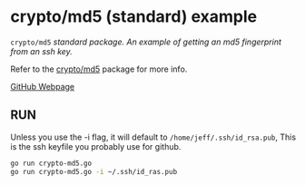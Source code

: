 # crypto/md5 (standard) example

`crypto/md5` _standard package. An example of
getting an md5 fingerprint from an ssh key._

Refer to the
[crypto/md5](https://golang.org/pkg/crypto/md5/)
package for more info.

[GitHub Webpage](https://jeffdecola.github.io/my-go-examples/)

## RUN

Unless you use the -i flag, it
will default to `/home/jeff/.ssh/id_rsa.pub`,
This is the ssh keyfile you probably use for github.

```bash
go run crypto-md5.go
go run crypto-md5.go -i ~/.ssh/id_ras.pub
```

